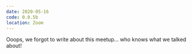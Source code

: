 ```yaml
---
date: 2020-05-16
code: 0.0.5b
location: Zoom
---
```


Ooops, we forgot to write about this meetup... who knows what we talked about!